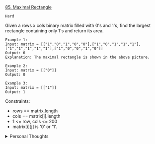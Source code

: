 [85. Maximal Rectangle](https://leetcode.com/problems/maximal-rectangle/)

`Hard`

Given a rows x cols binary matrix filled with 0's and 1's, find the largest rectangle containing only 1's and return its area.

```
Example 1:
Input: matrix = [["1","0","1","0","0"],["1","0","1","1","1"],["1","1","1","1","1"],["1","0","0","1","0"]]
Output: 6
Explanation: The maximal rectangle is shown in the above picture.

Example 2:
Input: matrix = [["0"]]
Output: 0

Example 3:
Input: matrix = [["1"]]
Output: 1
```

Constraints:

- rows == matrix.length
- cols == matrix[i].length
- 1 <= row, cols <= 200
- matrix[i][j] is '0' or '1'.

<details>
<summary>Personal Thoughts</summary>

[leetcode discussion](https://leetcode.com/problems/maximal-rectangle/discuss/2727564/Python-Golang-Monotonic-Stack-Solution-With-Intuition-(FollowUp-of-Leetcode-84))
</details>